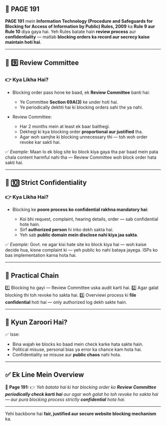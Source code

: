 ## 📄 **PAGE 191**

**PAGE 191** mein **Information Technology (Procedure and Safeguards for Blocking for Access of Information by Public) Rules, 2009** ka **Rule 9 aur Rule 10** diya gaya hai.
Yeh Rules batate hain **review process** aur **confidentiality** — matlab **blocking orders ka record aur secrecy kaise maintain hoti hai**.

---

## 🔹 **9️⃣ Review Committee**

### 👉 Kya Likha Hai?

* Blocking order pass hone ke baad, ek **Review Committee** banti hai:

  * Ye Committee **Section 69A(3)** ke under hoti hai.
  * Ye periodically dekhti hai ki blocking orders sahi the ya nahi.
* Review Committee:

  * Har 2 months mein at least ek baar baithegi.
  * Dekhegi ki kya blocking order **proportional aur justified** tha.
  * Agar woh samjhe ki blocking unnecessary thi — toh woh order revoke kar sakti hai.

✅ *Example:* Maan lo ek blog site ko block kiya gaya tha par baad mein pata chala content harmful nahi tha — Review Committee woh block order hata sakti hai.

---

## 🔹 **🔟 Strict Confidentiality**

### 👉 Kya Likha Hai?

* Blocking ke **poore process ko confidential rakhna mandatory hai**:

  * Koi bhi request, complaint, hearing details, order — sab confidential hote hain.
  * Sirf **authorized person** hi inko dekh sakta hai.
  * Yeh sab **public domain mein disclose nahi kiya jaa sakta**.

✅ *Example:* Govt. ne agar kisi hate site ko block kiya hai — woh kaise decide hua, kisne complaint ki — yeh public ko nahi bataya jayega. ISPs ko bas implementation karna hota hai.

---

## 🧩 **Practical Chain**

1️⃣ Blocking ho gayi — Review Committee uska audit karti hai.
2️⃣ Agar galat blocking thi toh revoke ho sakta hai.
3️⃣ Overviewi process ki **file confidential** hoti hai — only authorized log dekh sakte hain.

---

## 🔹 **Kyun Zaroori Hai?**

✅ Isse:

* Bina wajah ke blocks ko baad mein check karke hata sakte hain.
* Political misuse, personal bias ya error ka chance kam hota hai.
* Confidentiality se misuse aur **public chaos** nahi hota.

---

## ✅ **Ek Line Mein Overview**

📌 **Page 191:**
👉 *Yeh batata hai ki har blocking order ko **Review Committee periodically check karti hai** aur agar woh galat ho toh revoke ho sakta hai — aur pura blocking process strictly **confidential** hota hai.*

---

Yehi backbone hai **fair, justified aur secure website blocking mechanism** ka.
